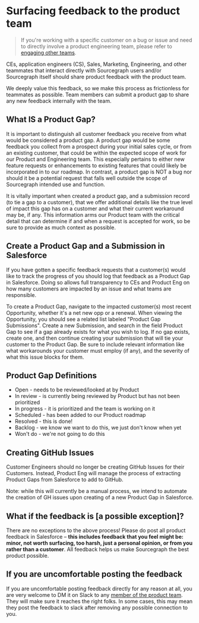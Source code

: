 # Surfacing feedback to the product team

> If you're working with a specific customer on a bug or issue and need to directly involve a product engineering team, please refer to [engaging other teams](../../../support/engaging-other-teams.md).

CEs, application engineers (CS), Sales, Marketing, Engineering, and other teammates that interact directly with Sourcegraph users and/or Sourcegraph itself should share product feedback with the product team.

We deeply value this feedback, so we make this process as frictionless for teammates as possible. Team members can submit a product gap to share any new feedback internally with the team.

## What IS a Product Gap?

It is important to distinguish all customer feedback you receive from what would be considered a product gap. A product gap would be some feedback you collect from a prospect during your initial sales cycle, or from an existing customer, that could be within the expected scope of work for our Product and Engineering team. This especially pertains to either new feature requests or enhancements to existing features that could likely be incorporated in to our roadmap. In contrast, a product gap is NOT a bug nor should it be a potential request that falls well outside the scope of Sourcegraph intended use and function.

It is vitally important when created a product gap, and a submission record (to tie a gap to a customer), that we offer additional details like the true level of impact this gap has on a customer and what their current workaround may be, if any. This information arms our Product team with the critical detail that can determine if and when a request is accepted for work, so be sure to provide as much context as possible.

## Create a Product Gap and a Submission in Salesforce

If you have gotten a specific feedback requests that a customer(s) would like to track the progress of you should log that feedback as a Product Gap in Salesforce. Doing so allows full transparency to CEs and Product Eng on how many customers are impacted by an issue and what teams are responsible.

To create a Product Gap, navigate to the impacted customer(s) most recent Opportunity, whether it's a net new opp or a renewal. When viewing the Opportunity, you should see a related list labeled "Product Gap Submissions". Create a new Submission, and search in the field Product Gap to see if a gap already exists for what you wish to log. If no gap exists, create one, and then continue creating your submission that will tie your customer to the Product Gap. Be sure to include relevant information like what workarounds your customer must employ (if any), and the severity of what this issue blocks for them.

## Product Gap Definitions

- Open - needs to be reviewed/looked at by Product
- In review - is currently being reviewed by Product but has not been prioritized
- In progress - it is prioritized and the team is working on it
- Scheduled - has been added to our Product roadmap
- Resolved - this is done!
- Backlog - we know we want to do this, we just don't know when yet
- Won't do - we're not going to do this

## Creating GitHub Issues

Customer Engineers should no longer be creating GitHub Issues for their Customers. Instead, Product Eng will manage the process of extracting Product Gaps from Salesforce to add to GitHub.

Note: while this will currently be a manual process, we intend to automate the creation of GH issues upon creating of a new Product Gap in Salesforce.

## What if the feedback is [a possible exception]?

There are no exceptions to the above process! Please do post all product feedback in Salesforce – **this includes feedback that you feel might be: minor, not worth surfacing, too harsh, just a personal opinion, or from you rather than a customer**. All feedback helps us make Sourcegraph the best product possible.

## If you are uncomfortable posting the feedback

If you are uncomfortable posting feedback directly for any reason at all, you are very welcome to DM it on Slack to any [member of the product team](index.md#members). They will make sure it reaches the right folks. In some cases, this may mean they post the feedback to slack after removing any possible connection to you.
